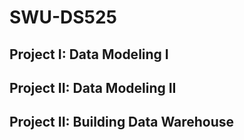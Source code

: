# SWU-DS525

## Project I: Data Modeling I

## Project II: Data Modeling II

## Project II: Building Data Warehouse
